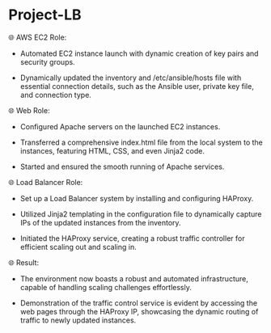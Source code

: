# Project-LB

🌐 AWS EC2 Role:

- Automated EC2 instance launch with dynamic creation of key pairs and security groups.

- Dynamically updated the inventory and /etc/ansible/hosts file with essential connection details, such as the Ansible user, private key file, and connection type.

🌐 Web Role:

- Configured Apache servers on the launched EC2 instances.

- Transferred a comprehensive index.html file from the local system to the instances, featuring HTML, CSS, and even Jinja2 code.

- Started and ensured the smooth running of Apache services.

🌐 Load Balancer Role:

- Set up a Load Balancer system by installing and configuring HAProxy.

- Utilized Jinja2 templating in the configuration file to dynamically capture IPs of the updated instances from the inventory.

- Initiated the HAProxy service, creating a robust traffic controller for efficient scaling out and scaling in.

🌐 Result:

- The environment now boasts a robust and automated infrastructure, capable of handling scaling challenges effortlessly.

- Demonstration of the traffic control service is evident by accessing the web pages through the HAProxy IP, showcasing the dynamic routing of traffic to newly updated instances.
